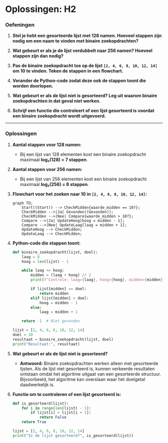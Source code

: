 # Oplossingen: H2

### Oefeningen

1. **Stel je hebt een gesorteerde lijst met 128 namen. Hoeveel stappen zijn nodig om een naam te vinden met binaire zoekopdrachten?**

2. **Wat gebeurt er als je de lijst verdubbelt naar 256 namen? Hoeveel stappen zijn dan nodig?**

3. **Pas de binaire zoekopdracht toe op de lijst `[2, 4, 6, 8, 10, 12, 14]` om 10 te vinden. Teken de stappen in een flowchart.**

4. **Verander de Python-code zodat deze ook de stappen toont die worden doorlopen.**

5. **Wat gebeurt er als de lijst niet is gesorteerd? Leg uit waarom binaire zoekopdrachten in dat geval niet werken.**

6. **Schrijf een functie die controleert of een lijst gesorteerd is voordat een binaire zoekopdracht wordt uitgevoerd.**

---

### Oplossingen

1. **Aantal stappen voor 128 namen:**
   - Bij een lijst van 128 elementen kost een binaire zoekopdracht maximaal **log₂(128) = 7 stappen**.

2. **Aantal stappen voor 256 namen:**
   - Bij een lijst van 256 elementen kost een binaire zoekopdracht maximaal **log₂(256) = 8 stappen**.

3. **Flowchart voor het zoeken naar 10 in `[2, 4, 6, 8, 10, 12, 14]`:**

   ```mermaid
   graph TD;
       Start((Start)) --> CheckMidden{waarde_midden == 10?};
       CheckMidden -->|Ja| Gevonden((Gevonden));
       CheckMidden -->|Nee| Compare{waarde_midden > 10?};
       Compare -->|Ja| UpdateHoog[hoog = midden - 1];
       Compare -->|Nee| UpdateLaag[laag = midden + 1];
       UpdateHoog --> CheckMidden;
       UpdateLaag --> CheckMidden;
   ```

4. **Python-code die stappen toont:**
   ```python
   def binaire_zoekopdracht(lijst, doel):
       laag = 0
       hoog = len(lijst) - 1

       while laag <= hoog:
           midden = (laag + hoog) // 2
           print(f"Controle: laag={laag}, hoog={hoog}, midden={midden}, waarde={lijst[midden]}")

           if lijst[midden] == doel:
               return midden
           elif lijst[midden] > doel:
               hoog = midden - 1
           else:
               laag = midden + 1

       return -1  # Niet gevonden

   lijst = [2, 4, 6, 8, 10, 12, 14]
   doel = 10
   resultaat = binaire_zoekopdracht(lijst, doel)
   print("Resultaat:", resultaat)
   ```

5. **Wat gebeurt er als de lijst niet is gesorteerd?**
   - **Antwoord:** Binaire zoekopdrachten werken alleen met gesorteerde lijsten. Als de lijst niet gesorteerd is, kunnen verkeerde resultaten ontstaan omdat het algoritme uitgaat van een gesorteerde structuur. Bijvoorbeeld, het algoritme kan overslaan waar het doelgetal daadwerkelijk is.

6. **Functie om te controleren of een lijst gesorteerd is:**
   ```python
   def is_gesorteerd(lijst):
       for i in range(len(lijst) - 1):
           if lijst[i] > lijst[i + 1]:
               return False
       return True

   lijst = [2, 4, 6, 8, 10, 12, 14]
   print("Is de lijst gesorteerd?", is_gesorteerd(lijst))
   ```

